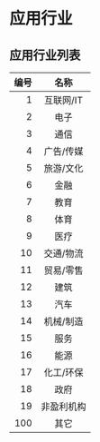 # 应用行业

## 应用行业列表

| 编号 | 名称 |
|--:|:-:|
|1|互联网/IT|
|2|电子|
|3|通信|
|4|广告/传媒|
|5|旅游/文化|
|6|金融|
|7|教育|
|8|体育|
|9|医疗|
|10|交通/物流|
|11|贸易/零售|
|12|建筑|
|13|汽车|
|14|机械/制造|
|15|服务|
|16|能源|
|17|化工/环保|
|18|政府|
|19|非盈利机构|
|100|其它|
